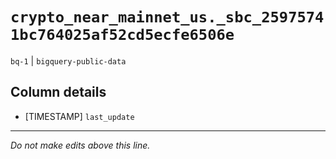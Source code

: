# `crypto_near_mainnet_us._sbc_25975741bc764025af52cd5ecfe6506e`
`bq-1` | `bigquery-public-data`

## Column details
* [TIMESTAMP] `last_update`

-------------------------------------------------------------------------------
*Do not make edits above this line.*
